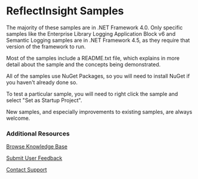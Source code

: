 ReflectInsight Samples
===============

The majority of these samples are in .NET Framework 4.0. Only specific samples like the Enterprise Library Logging Application Block v6 
and Semantic Logging samples are in .NET Framework 4.5, as they require that version of the framework to run.

Most of the samples include a README.txt file, which explains in more detail about the sample and the concepts being demonstrated.

All of the samples use NuGet Packages, so you will need to install NuGet if you haven't already done so.

To test a particular sample, you will need to right click the sample and select "Set as Startup Project".

New samples, and especially improvements to existing samples, are always welcome.

### Additional Resources

[Browse Knowledge Base](http://reflectsoftware.uservoice.com/knowledgebase)

[Submit User Feedback](http://reflectsoftware.uservoice.com/forums/158277-reflectinsight-feedback)

[Contact Support](support@reflectsoftware.com)